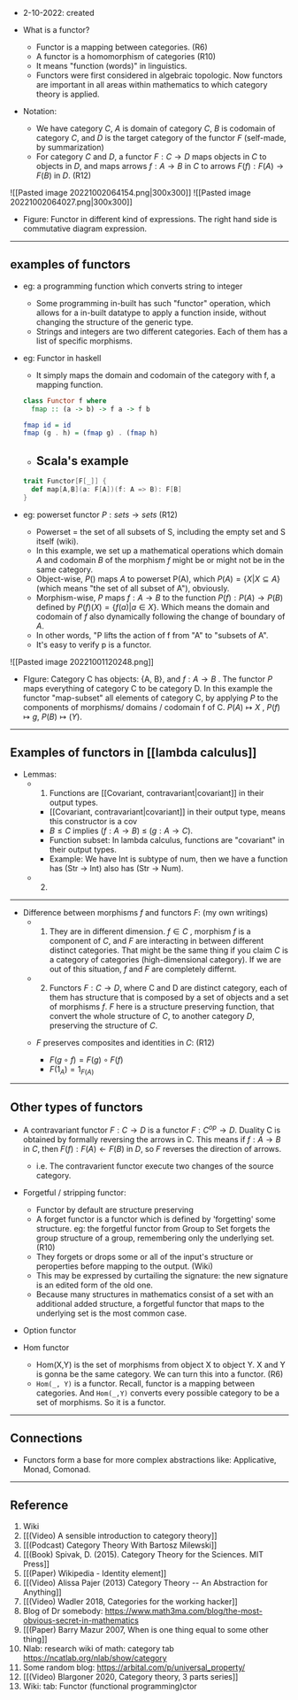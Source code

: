 - 2-10-2022: created

- What is a functor?
	- Functor is a mapping between categories. (R6)
	- A functor is a homomorphism of categories (R10)
	- It means "function (words)" in linguistics.
	- Functors were first considered in algebraic topologic. Now functors are important in all areas within mathematics to which category theory is applied. 

- Notation:
	- We have category $C$, $A$ is domain of category $C$, $B$ is codomain of category $C$, and $D$ is the target category of the functor $F$ (self-made, by summarization)
	-  For category $C$ and $D$, a functor $F: C \rightarrow D$ maps objects in $C$ to objects in $D$, and maps arrows $f: A \rightarrow B$ in $C$ to arrows $F(f): F(A) \rightarrow F(B)$ in $D$. (R12)

![[Pasted image 20221002064154.png|300x300]]  ![[Pasted image 20221002064027.png|300x300]]
- Figure: Functor in different kind of expressions. The right hand side is commutative diagram expression. 

---
## examples of functors 
- eg: a programming function which converts string to integer
	- Some programming in-built has such "functor" operation, which allows for a in-built datatype to apply a function inside, without changing the structure of the generic type.  
	- Strings and integers are two different categories. Each of them has a list of specific morphisms.

- eg: Functor in haskell
	- It simply maps the domain and codomain of the category with f, a mapping function.
	```haskell
	class Functor f where
	  fmap :: (a -> b) -> f a -> f b
	
	fmap id = id
	fmap (g . h) = (fmap g) . (fmap h)
	```
	- Scala's example
		- 
	```Scala
	trait Functor[F[_]] {
	  def map[A,B](a: F[A])(f: A => B): F[B]
	}
	```


- eg: powerset functor $P:sets \rightarrow sets$ (R12)
	- Powerset = the set of all subsets of S, including the empty set and S itself (wiki). 
	- In this example, we set up a mathematical operations which domain $A$ and codomain $B$ of the morphism $f$ might be or might not be in the same category. 
	- Object-wise, $P()$ maps $A$ to powerset P(A), which $P(A) = \{ X|X \subseteq A\}$ (which means "the set of all subset of A"), obviously. 
	- Morphism-wise, $P$ maps $f: A \rightarrow B$ to the function $P(f): P(A) \rightarrow P(B)$ defined by $P(f)(X) = \{ f(a) | a \in X\}$. Which means the domain and codomain of $f$ also dynamically following the change of boundary of $A$. 
	- In other words, "P lifts the action of f from "A" to "subsets of A". 
	- It's easy to verify p is a functor.

![[Pasted image 20221001120248.png]]
- FIgure: Category C has objects: {A, B}, and $f: A \rightarrow B$ . The functor $P$ maps everything of category C to be category D. In this example the functor "map-subset" all elements of category C, by applying $P$ to the components of morphisms/ domains / codomain f of C.  $P(A) \mapsto X$ , $P(f) \mapsto g$, $P(B) \mapsto (Y)$.
---
## Examples of functors in [[lambda calculus]]

- Lemmas:
	- 1. Functions are [[Covariant, contravariant|covariant]] in their output types. 
		- [[Covariant, contravariant|covariant]] in their output type, means this constructor is a cov
		- $B \leq C$ implies $(f: A \rightarrow B)$ $\leq$ $(g:A \rightarrow C)$. 
		- Function subset: In lambda calculus, functions are "covariant" in their output types. 
		- Example: We have Int is subtype of num, then we have a function has  (Str $\rightarrow$ Int) also has  (Str $\rightarrow$ Num).
	- 2. 

---

- Difference between morphisms $f$ and functors $F$: (my own writings)
	- 1. They are in different dimension. $f \in C$ , morphism $f$ is a component of $C$, and $F$ are interacting in between different distinct categories. That might be the same thing if you claim $C$ is a category of categories (high-dimensional category). If we are out of this situation, $f$  and $F$ are completely differnt. 
	- 2. Functors $F: C \rightarrow D$, where C and D are distinct category, each of them has structure that is composed by a set of objects and a set of morphisms $f$.  $F$ here is a structure preserving function, that convert the whole structure of $C$, to another category $D$, preserving the structure of $C$.

	- $F$ preserves composites and identities in $C$: (R12)
		- $F(g \circ f) = F(g) \circ F(f)$
		- $F(1_A) = 1_{F(A)}$

---
## Other types of functors

- A contravariant functor $F: C\rightarrow D$ is a functor $F: C^{op} \rightarrow D$. Duality C is obtained by formally reversing the arrows in C. This means if $f:A \rightarrow B$ in $C$, then $F(f): F(A) \leftarrow F(B)$ in $D$, so $F$ reverses the direction of arrows. 
	- i.e. The contravarient functor execute two changes of the source category.

- Forgetful / stripping functor: 
	- Functor by default are structure preserving
	- A forget functor is a functor which is defined by 'forgetting' some structure. eg: the forgetful functor from Group to Set forgets the group structure of a group, remembering only the underlying set. (R10)
	- They forgets or drops some or all of the input's structure or peroperties before mapping to the output. (Wiki)
	- This may be expressed by curtailing the signature: the new signature is an edited form of the old one. 
	- Because many structures in mathematics consist of a set with an additional added structure, a forgetful functor that maps to the underlying set is the most common case.
- Option functor

- Hom functor
	- Hom(X,Y) is the set of morphisms from object X to object Y. X and Y is gonna be the same category. We can turn this into a functor.  (R6)
	- `Hom(_, Y)` is a functor. Recall, functor is a mapping between categories. And `Hom(_,Y)` converts every possible category to be a set of morphisms. So it is a functor.

---
## Connections

- Functors form a base for more complex abstractions like: Applicative, Monad, Comonad.




---
## Reference
1. Wiki
2. [[(Video) A sensible introduction to category theory]]
3. [[(Podcast) Category Theory With Bartosz Milewski]]
4. [[(Book) Spivak, D. (2015). Category Theory for the Sciences. MIT Press]]
5. [[(Paper) Wikipedia - Identity element]]
6. [[(Video) Alissa Pajer (2013) Category Theory --  An Abstraction for Anything]]
7. [[(Video) Wadler 2018, Categories for the working hacker]]
8. Blog of Dr somebody: https://www.math3ma.com/blog/the-most-obvious-secret-in-mathematics
9. [[(Paper) Barry Mazur 2007, When is one thing equal to some other thing]]
10. Nlab: research wiki of math: category tab https://ncatlab.org/nlab/show/category
11. Some random blog: https://arbital.com/p/universal_property/
12. [[(Video) Blargoner 2020, Category theory, 3 parts series]]
13. Wiki: tab: Functor (functional programming)ctor